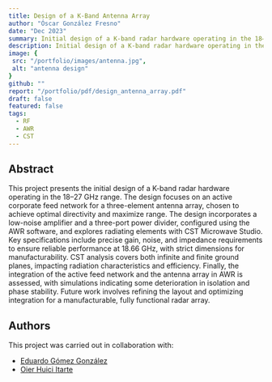 ```yaml
---
title: Design of a K-Band Antenna Array
author: "Óscar González Fresno"
date: "Dec 2023"
summary: Initial design of a K-band radar hardware operating in the 18–27 GHz range
description: Initial design of a K-band radar hardware operating in the 18–27 GHz range
image: {
 src: "/portfolio/images/antenna.jpg",
 alt: "antenna design"
}
github: ""
report: "/portfolio/pdf/design_antenna_array.pdf"
draft: false
featured: false
tags: 
  - RF
  - AWR
  - CST
---
```


##  Abstract

This project presents the initial design of a K-band radar hardware operating in the 18–27 GHz range. The design focuses on an active corporate feed network for a three-element antenna array, chosen to achieve optimal directivity and maximize range. The design incorporates a low-noise amplifier and a three-port power divider, configured using the AWR software, and explores radiating elements with CST Microwave Studio. Key specifications include precise gain, noise, and impedance requirements to ensure reliable performance at 18.66 GHz, with strict dimensions for manufacturability. CST analysis covers both infinite and finite ground planes, impacting radiation characteristics and efficiency. Finally, the integration of the active feed network and the antenna array in AWR is assessed, with simulations indicating some deterioration in isolation and phase stability. Future work involves refining the layout and optimizing integration for a manufacturable, fully functional radar array. 


## Authors

This project was carried out in collaboration with:

- [Eduardo Gómez González](https://edgomezg.github.io/)
- [Oier Huici Itarte](https://oierhuici.github.io/)